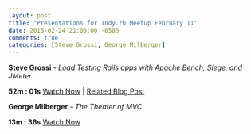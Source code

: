 ```yaml
---
layout: post
title: "Presentations for Indy.rb Meetup February 11"
date: 2015-02-24 21:00:00 -0500
comments: true
categories: [Steve Grossi, George Milberger]
---
```


**Steve Grossi** - *Load Testing Rails apps with Apache Bench, Siege, and JMeter*

**52m : 01s**
[Watch Now](http://podcast.404dev.com/episodes/084_Steve_Grossi_-_Load_Testing.mp4) |
[Related Blog Post](http://work.stevegrossi.com/2015/02/07/load-testing-rails-apps-with-apache-bench-siege-and-jmeter/)

**George Milberger** - *The Theater of MVC*

**13m : 36s**
[Watch Now](http://podcast.404dev.com/episodes/085_George_Milberger_-_The_Theater_of_MVC.mp4)
